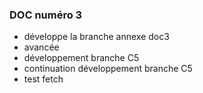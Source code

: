 ### DOC numéro 3

* développe la branche annexe doc3
* avancée
* développement branche C5
* continuation développement branche C5
* test fetch

